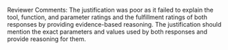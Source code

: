 Reviewer Comments: The justification was poor as it failed to explain the tool, function, and parameter ratings and the fulfillment ratings of both responses by providing evidence-based reasoning.
The justification should mention the exact parameters and values used by both responses and provide reasoning for them.